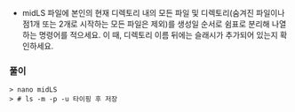 - midLS 파일에 본인의 현재 디렉토리 내의 모든 파일 및 디렉토리(숨겨진 파일이나 점1개 또는 2개로 시작하는 모든 파일은 제외)를 생성일 순서로 쉼표로 분리해 나열하는 명령어를 적으세요. 이 때, 디렉토리 이름 뒤에는 슬래시가 추가되어 있는지 확인하세요.



### 풀이

```shell
> nano midLS
> # ls -m -p -u 타이핑 후 저장
```


